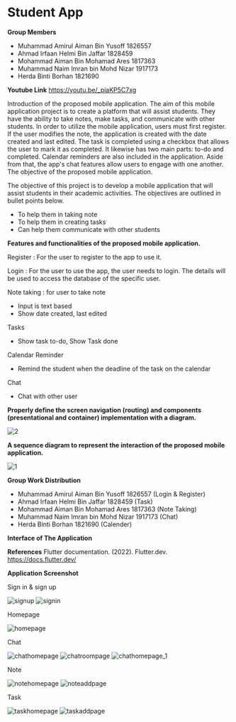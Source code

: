 # Student App

**Group Members**
- Muhammad Amirul Aiman Bin Yusoff 1826557
- Ahmad Irfaan Helmi Bin Jaffar 1828459
- Mohammad Aiman Bin Mohamad Ares 1817363
- Muhammad Naim Imran bin Mohd Nizar 1917173
- Herda Binti Borhan 1821690

**Youtube Link**
https://youtu.be/_piaKP5C7xg 

Introduction of the proposed mobile application.
  The aim of this mobile application project is to create a platform that will assist students. They have the ability to take notes, make tasks, and communicate with other students. In order to utilize the mobile application, users must first register. If the user modifies the note, the application is created with the date created and last edited. The task is completed using a checkbox that allows the user to mark it as completed. It likewise has two main parts: to-do and completed. Calendar reminders are also included in the application. Aside from that, the app's chat features allow users to engage with one another.
The objective of the proposed mobile application.

  The objective of this project is to develop a mobile application that will assist students in their academic activities. The objectives are outlined in bullet points below.

- To help them in taking note
- To help them in creating tasks
- Can help them communicate with other students

**Features and functionalities of the proposed mobile application.**

Register : For the user to register to the app to use it.

Login : For the user to use the app, the user needs to login. The details will be used to access the database of the specific user.

Note taking : for user to take note

- Input is text based
- Show date created, last edited

Tasks 
- Show task to-do, Show Task done

Calendar Reminder
- Remind the student when the deadline of the task on the calendar

Chat
- Chat with other user

**Properly define the screen navigation (routing) and components (presentational and container) implementation with a diagram.**


![2](https://user-images.githubusercontent.com/61687500/176721519-5de85515-f326-4fe1-9dc4-f8424f99a915.jpeg)

**A sequence diagram to represent the interaction of the proposed mobile application.**

![1](https://user-images.githubusercontent.com/61687500/176721675-b652d13b-ea6c-4b3f-9c6f-e4dd2d55a39d.jpeg)

**Group Work Distribution**

- Muhammad Amirul Aiman Bin Yusoff 1826557 (Login & Register)
- Ahmad Irfaan Helmi Bin Jaffar 1828459 (Task)
- Mohammad Aiman Bin Mohamad Ares 1817363 (Note Taking)
- Muhammad Naim Imran bin Mohd Nizar 1917173 (Chat)
- Herda Binti Borhan 1821690 (Calender)

**Interface of The Application**

**References**
Flutter documentation. (2022). Flutter.dev. https://docs.flutter.dev/

**Application Screenshot**

Sign in & sign up

![signup](https://user-images.githubusercontent.com/102285518/176724891-ab002035-f77f-40f4-bcc1-27b36659c265.PNG)
![signin](https://user-images.githubusercontent.com/102285518/176724901-82b4386f-b805-4205-ad17-1ccd4eb2cf5a.PNG)

Homepage

![homepage](https://user-images.githubusercontent.com/102285518/176724946-722b2b26-9eda-4c7b-ae06-1444e493b572.PNG)

Chat

![chathomepage](https://user-images.githubusercontent.com/102285518/176724977-1c945209-77c3-4bba-9301-c5dabd385f08.PNG)
![chatroompage](https://user-images.githubusercontent.com/102285518/176724993-a2edf4ef-16b6-46bc-9f57-b7ee6718e3db.PNG)
![chathomepage_1](https://user-images.githubusercontent.com/102285518/176724999-c42dbd37-58e6-4f51-aae5-ee7dd6abb1a9.PNG)

Note

![notehomepage](https://user-images.githubusercontent.com/102285518/176725025-e3400f97-a1e0-4f52-a39e-d1303cc99060.PNG)
![noteaddpage](https://user-images.githubusercontent.com/102285518/176725044-2804880b-47e9-48ca-8e47-ef25732748f9.PNG)

Task

![taskhomepage](https://user-images.githubusercontent.com/102285518/176725070-0acae68e-ce2e-401b-a36b-bd7e0820a720.PNG)
![taskaddpage](https://user-images.githubusercontent.com/102285518/176725085-af59c0ae-8e3a-4c23-be33-a3c2053b64fe.PNG)





